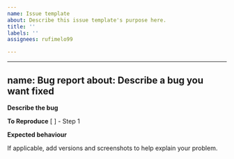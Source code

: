 ```yaml
---
name: Issue template
about: Describe this issue template's purpose here.
title: ''
labels: ''
assignees: rufimelo99

---
```


---
name: Bug report
about: Describe a bug you want fixed
---

**Describe the bug**

**To Reproduce**
[ ] - Step 1

**Expected behaviour**

If applicable, add versions and screenshots to help explain your problem.
